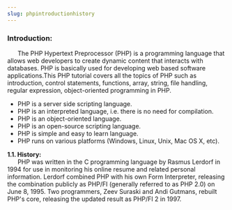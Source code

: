 ```yaml
---
slug: phpintroductionhistory
---
```


### ﻿Introduction:

&nbsp;&nbsp;&nbsp;&nbsp;&nbsp;&nbsp;The PHP Hypertext Preprocessor (PHP) is a programming language that allows web developers to create dynamic content that interacts with databases. PHP is basically used for developing web based software applications.This PHP tutorial covers all the topics of PHP such as introduction, control statements, functions, array, string, file handling, regular expression, object-oriented programming in PHP.
* PHP is a server side scripting language.
* PHP is an interpreted language, i.e. there is no need for compilation.
* PHP is an object-oriented language.
* PHP is an open-source scripting language.
* PHP is simple and easy to learn language.
* PHP runs on various platforms (Windows, Linux, Unix, Mac OS X, etc).

**1.1. History:**</br>
&nbsp;&nbsp;&nbsp;&nbsp;&nbsp;&nbsp;PHP was written in the C programming language by Rasmus Lerdorf in 1994 for use in monitoring his online resume and related personal information. Lerdorf combined PHP with his own Form Interpreter, releasing the combination publicly as PHP/FI (generally referred to as PHP 2.0) on June 8, 1995. Two programmers, Zeev Suraski and Andi Gutmans, rebuilt PHP's core, releasing the updated result as PHP/FI 2 in 1997.
